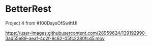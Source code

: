 # BetterRest
Project 4 from #100DaysOfSwiftUI

https://user-images.githubusercontent.com/28959624/139192990-3ad55e89-aeaf-4c2f-9c82-05fc2280fcd5.mov
